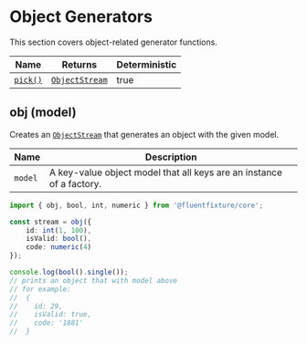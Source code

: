 # Object Generators

This section covers object-related generator functions.

<table>
   <thead>
      <tr>
         <th>Name</th>
         <th>Returns</th>
         <th data-type="checkbox">Deterministic</th>
      </tr>
   </thead>
   <tbody>
      <tr>
         <td><a href="object-generators.md#obj-model"><code>pick()</code></a></td>
         <td><a href="../streams/object-stream.md"><code>ObjectStream</code></a></td>
         <td>true</td>
      </tr>
   </tbody>
</table>

## obj (model)

Creates an [`ObjectStream`](../streams/object-stream.md) that generates an object with the given model.

| Name    | Description                                                          |
| ------- | -------------------------------------------------------------------- |
| `model` | A key-value object model that all keys are an instance of a factory. |

```typescript
import { obj, bool, int, numeric } from '@fluentfixture/core';

const stream = obj({
    id: int(1, 100),
    isValid: bool(),
    code: numeric(4)
});

console.log(bool().single()); 
// prints an object that with model above
// for example:
//  {
//    id: 29,
//    isValid: true,
//    code: '1881'
//  }
```
